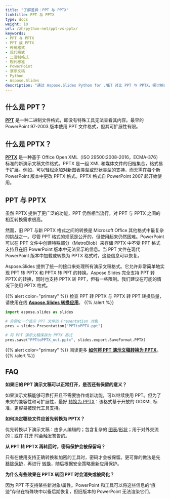```yaml
---
title: "了解差异：PPT 与 PPTX"
linktitle: PPT 与 PPTX
type: docs
weight: 10
url: /zh/python-net/ppt-vs-pptx/
keywords:
- PPT 与 PPTX
- PPT 或 PPTX
- 传统格式
- 现代格式
- 二进制格式
- 现代标准
- PowerPoint
- 演示文稿
- Python
- Aspose.Slides
description: "通过 Aspose.Slides Python for .NET 对比 PPT 与 PPTX，探讨格式差异、优势、兼容性以及转换技巧。"
---
```


## **什么是 PPT？**
[**PPT**](https://docs.fileformat.com/presentation/ppt/) 是一种二进制文件格式，即没有特殊工具无法查看其内容。最早的 PowerPoint 97-2003 版本使用 PPT 文件格式，但其可扩展性有限。

## **什么是 PPTX？**
[**PPTX**](https://docs.fileformat.com/presentation/pptx/) 是一种基于 Office Open XML（ISO 29500:2008-2016，ECMA-376）标准的新演示文稿文件格式。PPTX 是一组 XML 和媒体文件的归档集合，格式易于扩展。例如，可以轻松添加对新图表类型或形状类型的支持，而无需在每个新 PowerPoint 版本中更改 PPTX 格式。PPTX 格式自 PowerPoint 2007 起开始使用。

## **PPT 与 PPTX**
虽然 PPTX 提供了更广泛的功能，PPT 仍然相当流行。对 PPT 与 PPTX 之间的相互转换需求很高。

然而，旧 PPT 与新 PPTX 格式之间的转换是 Microsoft Office 其他格式中最复杂的挑战之一。尽管 PPT 格式的规范是公开的，但使用起来仍然困难。PowerPoint 可以在 PPT 文件中创建特殊部分（MetroBlob）来存储 PPTX 中不受 PPT 格式支持且在旧 PowerPoint 版本中无法显示的信息。当 PPT 文件在现代 PowerPoint 版本中加载或转换为 PPTX 格式时，这些信息可以恢复。

Aspose.Slides 提供了统一的接口来处理所有演示文稿格式。它允许非常简单地实现 PPT 转 PPTX 和 PPTX 转 PPT 的转换。Aspose.Slides 完全支持 PPT 转 PPTX 的转换，同时也支持 PPTX 转 PPT，但有一些限制。我们建议在可能的情况下使用 PPTX 格式。

{{% alert color="primary" %}} 
检查 PPT 转 PPTX 与 PPTX 转 PPT 转换质量，请使用在线 [**Aspose.Slides 转换应用**](https://products.aspose.app/slides/conversion/)。
{{% /alert %}} 

```py
import aspose.slides as slides

# 实例化一个表示 PPT 文件的 Presentation 对象
pres = slides.Presentation("PPTtoPPTX.ppt")

# 将 PPT 演示文稿保存为 PPTX 格式
pres.save("PPTtoPPTX_out.pptx", slides.export.SaveFormat.PPTX)
```

{{% alert color="primary" %}} 
阅读更多 [**如何将 PPT 演示文稿转换为 PPTX**](/slides/zh/python-net/convert-ppt-to-pptx/)。
{{% /alert %}} 

## **FAQ**

**如果旧的 PPT 演示文稿可以正常打开，是否还有保留的意义？**

如果演示文稿能够可靠打开且不需要协作或新功能，可以继续使用 PPT。但为了未来的兼容性和可扩展性，最好 [转换为 PPTX](/slides/zh/python-net/convert-ppt-to-pptx/)：该格式基于开放的 OOXML 标准，更容易被现代工具支持。

**如何决定哪些文件应首先转换为 PPTX？**

优先转换以下演示文稿：由多人编辑的；包含复杂的 [图表](/slides/zh/python-net/create-chart/)/[形状](/slides/zh/python-net/shape-manipulations/)；用于对外交流的；或在 [打开](/slides/zh/python-net/open-presentation/) 时会触发警告的。

**从 PPT 转 PPTX 再转回时，密码保护会被保留吗？**

只有在使用支持正确转换和加密的工具时，密码才会被保留。更可靠的做法是先 [移除保护](/slides/zh/python-net/password-protected-presentation/)，再进行 [转换](/slides/zh/python-net/convert-ppt-to-pptx/)，随后根据安全策略重新应用保护。

**为什么有些效果在 PPTX 转回 PPT 时会消失或被简化？**

因为 PPT 不支持某些新对象/属性。PowerPoint 和工具可以将这些信息的“痕迹”存储在特殊块中以备后期恢复，但旧版本的 PowerPoint 无法渲染它们。
